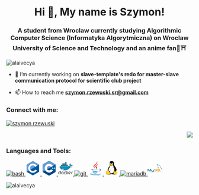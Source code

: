 <h1 align="center">Hi 👋, My name is Szymon!</h1>
<h3 align="center">A student from Wroclaw currently studying Algorithmic Computer Science (Informatyka Algorytmiczna) on Wroclaw University of Science and Technology and an anime fan🍣⛩️</h3>

<p align="left"> <img src="https://komarev.com/ghpvc/?username=alaivecya&label=Profile%20views&color=0e75b6&style=flat" alt="alaivecya" /> </p>

- 🔭 I’m currently working on **slave-template's redo for master-slave communication protocol for scientific club project**

- 📫 How to reach me **szymon.rzewuski.sr@gmail.com**

<h3 align="left">Connect with me:</h3>
<p align="left">
<a href="https://linkedin.com/in/szymon rzewuski" target="blank"><img align="center" src="https://raw.githubusercontent.com/rahuldkjain/github-profile-readme-generator/master/src/images/icons/Social/linked-in-alt.svg" alt="szymon rzewuski" height="30" width="40" /></a>
</p>
<p align="right"> <img src= "https://www.google.com/url?sa=i&url=https%3A%2F%2Fwww.pinterest.com%2Fpin%2F25-super-kawaii-funnyweird-or-awesome-attack-on-titan-gifs-we-are-addicted-to--971229475863924128%2F&psig=AOvVaw3xMuw6pU4ZzM0Z1HeLSfN3&ust=1710366785146000&source=images&cd=vfe&opi=89978449&ved=0CBIQjRxqFwoTCIj6o_va74QDFQAAAAAdAAAAABA-"/></p>
<h3 align="left">Languages and Tools:</h3>
<p align="left"> <a href="https://www.gnu.org/software/bash/" target="_blank" rel="noreferrer"> <img src="https://www.vectorlogo.zone/logos/gnu_bash/gnu_bash-icon.svg" alt="bash" width="40" height="40"/> </a> <a href="https://www.cprogramming.com/" target="_blank" rel="noreferrer"> <img src="https://raw.githubusercontent.com/devicons/devicon/master/icons/c/c-original.svg" alt="c" width="40" height="40"/> </a> <a href="https://www.w3schools.com/cpp/" target="_blank" rel="noreferrer"> <img src="https://raw.githubusercontent.com/devicons/devicon/master/icons/cplusplus/cplusplus-original.svg" alt="cplusplus" width="40" height="40"/> </a> <a href="https://www.docker.com/" target="_blank" rel="noreferrer"> <img src="https://raw.githubusercontent.com/devicons/devicon/master/icons/docker/docker-original-wordmark.svg" alt="docker" width="40" height="40"/> </a> <a href="https://git-scm.com/" target="_blank" rel="noreferrer"> <img src="https://www.vectorlogo.zone/logos/git-scm/git-scm-icon.svg" alt="git" width="40" height="40"/> </a> <a href="https://www.java.com" target="_blank" rel="noreferrer"> <img src="https://raw.githubusercontent.com/devicons/devicon/master/icons/java/java-original.svg" alt="java" width="40" height="40"/> </a> <a href="https://www.linux.org/" target="_blank" rel="noreferrer"> <img src="https://raw.githubusercontent.com/devicons/devicon/master/icons/linux/linux-original.svg" alt="linux" width="40" height="40"/> </a> <a href="https://mariadb.org/" target="_blank" rel="noreferrer"> <img src="https://www.vectorlogo.zone/logos/mariadb/mariadb-icon.svg" alt="mariadb" width="40" height="40"/> </a> <a href="https://www.mysql.com/" target="_blank" rel="noreferrer"> <img src="https://raw.githubusercontent.com/devicons/devicon/master/icons/mysql/mysql-original-wordmark.svg" alt="mysql" width="40" height="40"/> </a> </p>



<p><img align="center" src="https://github-readme-stats.vercel.app/api/top-langs?username=alaivecya&show_icons=true&locale=en&layout=compact" alt="alaivecya" /></p>

